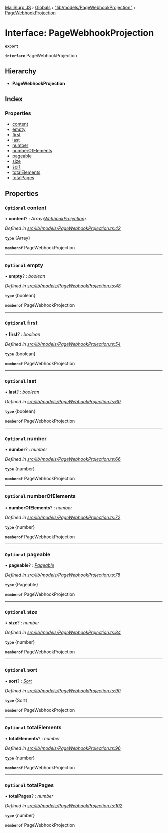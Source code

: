 [MailSlurp JS](../README.md) › [Globals](../globals.md) › ["lib/models/PageWebhookProjection"](../modules/_lib_models_pagewebhookprojection_.md) › [PageWebhookProjection](_lib_models_pagewebhookprojection_.pagewebhookprojection.md)

# Interface: PageWebhookProjection

**`export`** 

**`interface`** PageWebhookProjection

## Hierarchy

* **PageWebhookProjection**

## Index

### Properties

* [content](_lib_models_pagewebhookprojection_.pagewebhookprojection.md#optional-content)
* [empty](_lib_models_pagewebhookprojection_.pagewebhookprojection.md#optional-empty)
* [first](_lib_models_pagewebhookprojection_.pagewebhookprojection.md#optional-first)
* [last](_lib_models_pagewebhookprojection_.pagewebhookprojection.md#optional-last)
* [number](_lib_models_pagewebhookprojection_.pagewebhookprojection.md#optional-number)
* [numberOfElements](_lib_models_pagewebhookprojection_.pagewebhookprojection.md#optional-numberofelements)
* [pageable](_lib_models_pagewebhookprojection_.pagewebhookprojection.md#optional-pageable)
* [size](_lib_models_pagewebhookprojection_.pagewebhookprojection.md#optional-size)
* [sort](_lib_models_pagewebhookprojection_.pagewebhookprojection.md#optional-sort)
* [totalElements](_lib_models_pagewebhookprojection_.pagewebhookprojection.md#optional-totalelements)
* [totalPages](_lib_models_pagewebhookprojection_.pagewebhookprojection.md#optional-totalpages)

## Properties

### `Optional` content

• **content**? : *Array‹[WebhookProjection](_lib_models_webhookprojection_.webhookprojection.md)›*

*Defined in [src/lib/models/PageWebhookProjection.ts:42](https://github.com/mailslurp/mailslurp-client-ts-js/blob/fc9510a/src/lib/models/PageWebhookProjection.ts#L42)*

**`type`** {Array<WebhookProjection>}

**`memberof`** PageWebhookProjection

___

### `Optional` empty

• **empty**? : *boolean*

*Defined in [src/lib/models/PageWebhookProjection.ts:48](https://github.com/mailslurp/mailslurp-client-ts-js/blob/fc9510a/src/lib/models/PageWebhookProjection.ts#L48)*

**`type`** {boolean}

**`memberof`** PageWebhookProjection

___

### `Optional` first

• **first**? : *boolean*

*Defined in [src/lib/models/PageWebhookProjection.ts:54](https://github.com/mailslurp/mailslurp-client-ts-js/blob/fc9510a/src/lib/models/PageWebhookProjection.ts#L54)*

**`type`** {boolean}

**`memberof`** PageWebhookProjection

___

### `Optional` last

• **last**? : *boolean*

*Defined in [src/lib/models/PageWebhookProjection.ts:60](https://github.com/mailslurp/mailslurp-client-ts-js/blob/fc9510a/src/lib/models/PageWebhookProjection.ts#L60)*

**`type`** {boolean}

**`memberof`** PageWebhookProjection

___

### `Optional` number

• **number**? : *number*

*Defined in [src/lib/models/PageWebhookProjection.ts:66](https://github.com/mailslurp/mailslurp-client-ts-js/blob/fc9510a/src/lib/models/PageWebhookProjection.ts#L66)*

**`type`** {number}

**`memberof`** PageWebhookProjection

___

### `Optional` numberOfElements

• **numberOfElements**? : *number*

*Defined in [src/lib/models/PageWebhookProjection.ts:72](https://github.com/mailslurp/mailslurp-client-ts-js/blob/fc9510a/src/lib/models/PageWebhookProjection.ts#L72)*

**`type`** {number}

**`memberof`** PageWebhookProjection

___

### `Optional` pageable

• **pageable**? : *[Pageable](_lib_models_pageable_.pageable.md)*

*Defined in [src/lib/models/PageWebhookProjection.ts:78](https://github.com/mailslurp/mailslurp-client-ts-js/blob/fc9510a/src/lib/models/PageWebhookProjection.ts#L78)*

**`type`** {Pageable}

**`memberof`** PageWebhookProjection

___

### `Optional` size

• **size**? : *number*

*Defined in [src/lib/models/PageWebhookProjection.ts:84](https://github.com/mailslurp/mailslurp-client-ts-js/blob/fc9510a/src/lib/models/PageWebhookProjection.ts#L84)*

**`type`** {number}

**`memberof`** PageWebhookProjection

___

### `Optional` sort

• **sort**? : *[Sort](_lib_models_sort_.sort.md)*

*Defined in [src/lib/models/PageWebhookProjection.ts:90](https://github.com/mailslurp/mailslurp-client-ts-js/blob/fc9510a/src/lib/models/PageWebhookProjection.ts#L90)*

**`type`** {Sort}

**`memberof`** PageWebhookProjection

___

### `Optional` totalElements

• **totalElements**? : *number*

*Defined in [src/lib/models/PageWebhookProjection.ts:96](https://github.com/mailslurp/mailslurp-client-ts-js/blob/fc9510a/src/lib/models/PageWebhookProjection.ts#L96)*

**`type`** {number}

**`memberof`** PageWebhookProjection

___

### `Optional` totalPages

• **totalPages**? : *number*

*Defined in [src/lib/models/PageWebhookProjection.ts:102](https://github.com/mailslurp/mailslurp-client-ts-js/blob/fc9510a/src/lib/models/PageWebhookProjection.ts#L102)*

**`type`** {number}

**`memberof`** PageWebhookProjection
